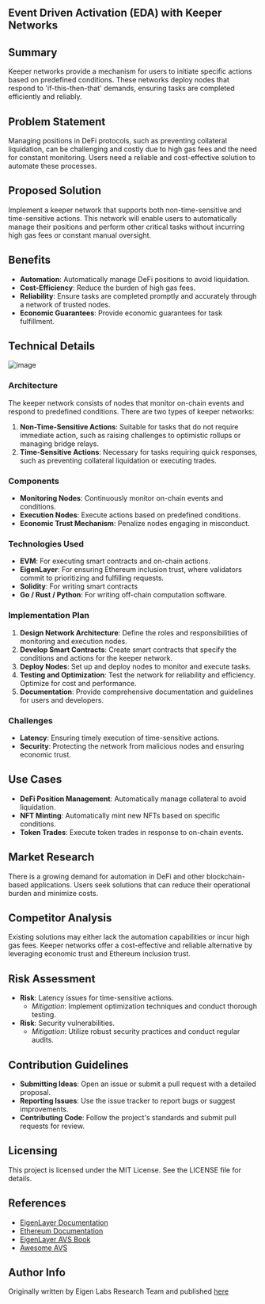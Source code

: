 ## Event Driven Activation (EDA) with Keeper Networks

## Summary
Keeper networks provide a mechanism for users to initiate specific actions based on predefined conditions. These networks deploy nodes that respond to 'if-this-then-that' demands, ensuring tasks are completed efficiently and reliably.

## Problem Statement
Managing positions in DeFi protocols, such as preventing collateral liquidation, can be challenging and costly due to high gas fees and the need for constant monitoring. Users need a reliable and cost-effective solution to automate these processes.

## Proposed Solution
Implement a keeper network that supports both non-time-sensitive and time-sensitive actions. This network will enable users to automatically manage their positions and perform other critical tasks without incurring high gas fees or constant manual oversight.

## Benefits
- **Automation**: Automatically manage DeFi positions to avoid liquidation.
- **Cost-Efficiency**: Reduce the burden of high gas fees.
- **Reliability**: Ensure tasks are completed promptly and accurately through a network of trusted nodes.
- **Economic Guarantees**: Provide economic guarantees for task fulfillment.

## Technical Details

![image](https://github.com/Layr-Labs/avs-ideas/assets/26431906/ee096a1a-85c8-4e7e-ac44-2567f223d998)

### Architecture
The keeper network consists of nodes that monitor on-chain events and respond to predefined conditions. There are two types of keeper networks:
1. **Non-Time-Sensitive Actions**: Suitable for tasks that do not require immediate action, such as raising challenges to optimistic rollups or managing bridge relays.
2. **Time-Sensitive Actions**: Necessary for tasks requiring quick responses, such as preventing collateral liquidation or executing trades.

### Components
- **Monitoring Nodes**: Continuously monitor on-chain events and conditions.
- **Execution Nodes**: Execute actions based on predefined conditions.
- **Economic Trust Mechanism**: Penalize nodes engaging in misconduct.

### Technologies Used
- **EVM**: For executing smart contracts and on-chain actions.
- **EigenLayer**: For ensuring Ethereum inclusion trust, where validators commit to prioritizing and fulfilling requests.
- **Solidity**: For writing smart contracts
- **Go / Rust / Python**: For writing off-chain computation software. 

### Implementation Plan
1. **Design Network Architecture**: Define the roles and responsibilities of monitoring and execution nodes.
2. **Develop Smart Contracts**: Create smart contracts that specify the conditions and actions for the keeper network.
3. **Deploy Nodes**: Set up and deploy nodes to monitor and execute tasks.
4. **Testing and Optimization**: Test the network for reliability and efficiency. Optimize for cost and performance.
5. **Documentation**: Provide comprehensive documentation and guidelines for users and developers.

### Challenges
- **Latency**: Ensuring timely execution of time-sensitive actions.
- **Security**: Protecting the network from malicious nodes and ensuring economic trust.

## Use Cases
- **DeFi Position Management**: Automatically manage collateral to avoid liquidation.
- **NFT Minting**: Automatically mint new NFTs based on specific conditions.
- **Token Trades**: Execute token trades in response to on-chain events.

## Market Research
There is a growing demand for automation in DeFi and other blockchain-based applications. Users seek solutions that can reduce their operational burden and minimize costs.

## Competitor Analysis
Existing solutions may either lack the automation capabilities or incur high gas fees. Keeper networks offer a cost-effective and reliable alternative by leveraging economic trust and Ethereum inclusion trust.

## Risk Assessment
- **Risk**: Latency issues for time-sensitive actions.
  - *Mitigation*: Implement optimization techniques and conduct thorough testing.
- **Risk**: Security vulnerabilities.
  - *Mitigation*: Utilize robust security practices and conduct regular audits.

## Contribution Guidelines
- **Submitting Ideas**: Open an issue or submit a pull request with a detailed proposal.
- **Reporting Issues**: Use the issue tracker to report bugs or suggest improvements.
- **Contributing Code**: Follow the project's standards and submit pull requests for review.

## Licensing
This project is licensed under the MIT License. See the LICENSE file for details.

## References
- [EigenLayer Documentation](https://docs.eigenlayer.xyz/)
- [Ethereum Documentation](https://ethereum.org/en/developers/docs/)
- [EigenLayer AVS Book](https://avs-book.eigenlayer.xyz/)
- [Awesome AVS](https://github.com/Layr-Labs/awesome-avs)

## Author Info
Originally written by Eigen Labs Research Team and published [here](https://www.blog.eigenlayer.xyz/eigenlayer-universe-15-unicorn-ideas/)
